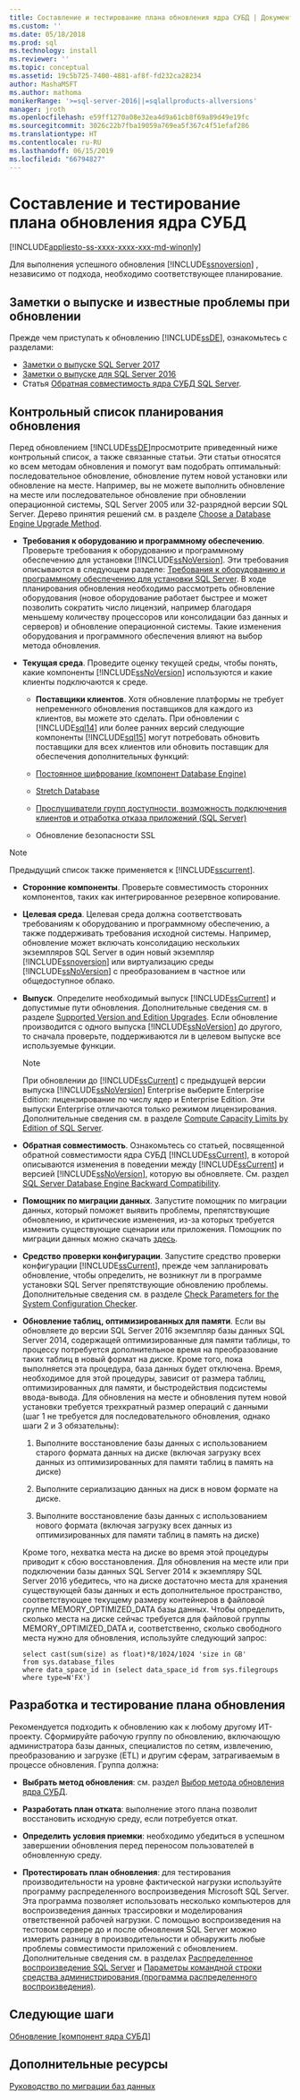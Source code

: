 ```yaml
---
title: Составление и тестирование плана обновления ядра СУБД | Документы Майкрософт
ms.custom: ''
ms.date: 05/18/2018
ms.prod: sql
ms.technology: install
ms.reviewer: ''
ms.topic: conceptual
ms.assetid: 19c5b725-7400-4881-af8f-fd232ca28234
author: MashaMSFT
ms.author: mathoma
monikerRange: '>=sql-server-2016||=sqlallproducts-allversions'
manager: jroth
ms.openlocfilehash: e59ff1270a08e32ea4d9a61cb8f69a89d49e19fc
ms.sourcegitcommit: 3026c22b7fba19059a769ea5f367c4f51efaf286
ms.translationtype: HT
ms.contentlocale: ru-RU
ms.lasthandoff: 06/15/2019
ms.locfileid: "66794827"
---
```

# <a name="plan-and-test-the-database-engine-upgrade-plan"></a>Составление и тестирование плана обновления ядра СУБД

[!INCLUDE[appliesto-ss-xxxx-xxxx-xxx-md-winonly](../../includes/appliesto-ss-xxxx-xxxx-xxx-md-winonly.md)]
  
 Для выполнения успешного обновления [!INCLUDE[ssnoversion](../../includes/ssnoversion-md.md)] , независимо от подхода, необходимо соответствующее планирование.  
  
## <a name="release-notes-and-known-upgrade-issues"></a>Заметки о выпуске и известные проблемы при обновлении  
 Прежде чем приступать к обновлению [!INCLUDE[ssDE](../../includes/ssde-md.md)], ознакомьтесь с разделами:

- [Заметки о выпуске SQL Server 2017](../../sql-server/sql-server-2017-release-notes.md) 
- [Заметки о выпуске для SQL Server 2016](../../sql-server/sql-server-2016-release-notes.md) 
- Статья [Обратная совместимость ядра СУБД SQL Server](../../database-engine/sql-server-database-engine-backward-compatibility.md).  
  
## <a name="pre-upgrade-planning-checklist"></a>Контрольный список планирования обновления  
 Перед обновлением [!INCLUDE[ssDE](../../includes/ssde-md.md)]просмотрите приведенный ниже контрольный список, а также связанные статьи. Эти статьи относятся ко всем методам обновления и помогут вам подобрать оптимальный: последовательное обновление, обновление путем новой установки или обновление на месте. Например, вы не можете выполнить обновление на месте или последовательное обновление при обновлении операционной системы, SQL Server 2005 или 32-разрядной версии SQL Server. Дерево принятия решений см. в разделе [Choose a Database Engine Upgrade Method](../../database-engine/install-windows/choose-a-database-engine-upgrade-method.md).  
  
-   **Требования к оборудованию и программному обеспечению**. Проверьте требования к оборудованию и программному обеспечению для установки [!INCLUDE[ssNoVersion](../../includes/ssnoversion-md.md)]. Эти требования описываются в следующем разделе: [Требования к оборудованию и программному обеспечению для установки SQL Server](../../sql-server/install/hardware-and-software-requirements-for-installing-sql-server.md). В ходе планирования обновления необходимо рассмотреть обновление оборудования (новое оборудование работает быстрее и может позволить сократить число лицензий, например благодаря меньшему количеству процессоров или консолидации баз данных и серверов) и обновление операционной системы. Такие изменения оборудования и программного обеспечения влияют на выбор метода обновления.  
  
-   **Текущая среда**. Проведите оценку текущей среды, чтобы понять, какие компоненты [!INCLUDE[ssNoVersion](../../includes/ssnoversion-md.md)] используются и какие клиенты подключаются к среде.  
  
    -   **Поставщики клиентов**. Хотя обновление платформы не требует непременного обновления поставщиков для каждого из клиентов, вы можете это сделать. При обновлении с [!INCLUDE[sql14](../../includes/sssql14-md.md)] или более ранних версий следующие компоненты [!INCLUDE[sql15](../../includes/sssql15-md.md)] могут потребовать обновить поставщики для всех клиентов или обновить поставщик для обеспечения дополнительных функций:  
  
       -   [Постоянное шифрование (компонент Database Engine)](../../relational-databases/security/encryption/always-encrypted-database-engine.md)  
  
       -   [Stretch Database](../../sql-server/stretch-database/stretch-database.md)  
  
       -   [Прослушиватели групп доступности, возможность подключения клиентов и отработка отказа приложений (SQL Server)](../../database-engine/availability-groups/windows/listeners-client-connectivity-application-failover.md)  
  
       -   Обновление безопасности SSL  

   >[!NOTE]
   >Предыдущий список также применяется к [!INCLUDE[sscurrent](../../includes/sscurrent-md.md)].
  
-   **Сторонние компоненты**. Проверьте совместимость сторонних компонентов, таких как интегрированное резервное копирование.  
  
-   **Целевая среда**. Целевая среда должна соответствовать требованиям к оборудованию и программному обеспечению, а также поддерживать требования исходной системы. Например, обновление может включать консолидацию нескольких экземпляров SQL Server в один новый экземпляр [!INCLUDE[ssnoversion](../../includes/ssnoversion-md.md)] или виртуализацию среды [!INCLUDE[ssNoVersion](../../includes/ssnoversion-md.md)] с преобразованием в частное или общедоступное облако.  
  
-   **Выпуск**. Определите необходимый выпуск [!INCLUDE[ssCurrent](../../includes/ssnoversion-md.md)] и допустимые пути обновления. Дополнительные сведения см. в разделе [Supported Version and Edition Upgrades](../../database-engine/install-windows/supported-version-and-edition-upgrades.md). Если обновление производится с одного выпуска [!INCLUDE[ssNoVersion](../../includes/ssnoversion-md.md)] до другого, то сначала проверьте, поддерживаются ли в целевом выпуске все используемые функции.  
  
    > [!NOTE]  
    >  При обновлении до [!INCLUDE[ssCurrent](../../includes/ssnoversion-md.md)] с предыдущей версии выпуска [!INCLUDE[ssNoVersion](../../includes/ssnoversion-md.md)] Enterprise выберите Enterprise Edition: лицензирование по числу ядер и Enterprise Edition. Эти выпуски Enterprise отличаются только режимом лицензирования. Дополнительные сведения см. в разделе [Compute Capacity Limits by Edition of SQL Server](../../sql-server/compute-capacity-limits-by-edition-of-sql-server.md).  
  
-   **Обратная совместимость**. Ознакомьтесь со статьей, посвященной обратной совместимости ядра СУБД [!INCLUDE[ssCurrent](../../includes/ssnoversion-md.md)], в которой описываются изменения в поведении между [!INCLUDE[ssCurrent](../../includes/ssnoversion-md.md)] и версией [!INCLUDE[ssNoVersion](../../includes/ssnoversion-md.md)], которую вы обновляете. См. раздел [SQL Server Database Engine Backward Compatibility](../../database-engine/sql-server-database-engine-backward-compatibility.md).  
  
-   **Помощник по миграции данных**. Запустите помощник по миграции данных, который поможет выявить проблемы, препятствующие обновлению, и критические изменения, из-за которых требуется изменить существующие сценарии или приложения.
    Помощник по миграции данных можно скачать [здесь](https://aka.ms/get-dma).  
  
-   **Средство проверки конфигурации**. Запустите средство проверки конфигурации [!INCLUDE[ssCurrent](../../includes/ssnoversion-md.md)], прежде чем запланировать обновление, чтобы определить, не возникнут ли в программе установки SQL Server препятствующие обновлению проблемы. Дополнительные сведения см. в разделе [Check Parameters for the System Configuration Checker](../../database-engine/install-windows/check-parameters-for-the-system-configuration-checker.md).  
  
-   **Обновление таблиц, оптимизированных для памяти**. Если вы обновляете до версии SQL Server 2016 экземпляр базы данных SQL Server 2014, содержащей оптимизированные для памяти таблицы, то процессу потребуется дополнительное время на преобразование таких таблиц в новый формат на диске. Кроме того, пока выполняется эта процедура, база данных будет отключена.   Время, необходимое для этой процедуры, зависит от размера таблиц, оптимизированных для памяти, и быстродействия подсистемы ввода-вывода. Для обновления на месте и обновления путем новой установки требуется трехкратный размер операций с данными (шаг 1 не требуется для последовательного обновления, однако шаги 2 и 3 обязательны):  
  
    1.  Выполните восстановление базы данных с использованием старого формата данных на диске (включая загрузку всех данных из оптимизированных для памяти таблиц в память на диске)  
  
    2.  Выполните сериализацию данных на диск в новом формате на диске.  
  
    3.  Выполните восстановление базы данных с использованием нового формата (включая загрузку всех данных из оптимизированных для памяти таблиц в память на диске)  
  
     Кроме того, нехватка места на диске во время этой процедуры приводит к сбою восстановления. Для обновления на месте или при подключении базы данных SQL Server 2014 к экземпляру SQL Server 2016 убедитесь, что на диске достаточно места для хранения существующей базы данных и есть дополнительное пространство, соответствующее текущему размеру контейнеров в файловой группе MEMORY_OPTIMIZED_DATA базы данных. Чтобы определить, сколько места на диске сейчас требуется для файловой группы MEMORY_OPTIMIZED_DATA и, соответственно, сколько свободного места нужно для обновления, используйте следующий запрос:  
  
    ```  
    select cast(sum(size) as float)*8/1024/1024 'size in GB'   
    from sys.database_files  
    where data_space_id in (select data_space_id from sys.filegroups where type=N'FX')  
    ```  
  
## <a name="develop-and-test-the-upgrade-plan"></a>Разработка и тестирование плана обновления  
 Рекомендуется подходить к обновлению как к любому другому ИТ-проекту. Сформируйте рабочую группу по обновлению, включающую администратора базы данных, специалистов по сетям, извлечению, преобразованию и загрузке (ETL) и другим сферам, затрагиваемым в процессе обновления. Группа должна:  
  
-   **Выбрать метод обновления**: см. раздел [Выбор метода обновления ядра СУБД](../../database-engine/install-windows/choose-a-database-engine-upgrade-method.md).  
  
-   **Разработать план отката**: выполнение этого плана позволит восстановить исходную среду, если потребуется откат.  
  
-   **Определить условия приемки**: необходимо убедиться в успешном завершении обновления перед переносом пользователей в обновленную среду.  
  
-   **Протестировать план обновления**: для тестирования производительности на уровне фактической нагрузки используйте программу распределенного воспроизведения Microsoft SQL Server. Эта программа позволяет использовать несколько компьютеров для воспроизведения данных трассировки и моделирования ответственной рабочей нагрузки. С помощью воспроизведения на тестовом сервере до и после обновления SQL Server можно измерить разницу в производительности и обнаружить любые проблемы совместимости приложений с обновлением. Дополнительные сведения см. в разделах [Распределенное воспроизведение SQL Server](../../tools/distributed-replay/sql-server-distributed-replay.md) и [Параметры командной строки средства администрирования (программа распределенного воспроизведения)](../../tools/distributed-replay/administration-tool-command-line-options-distributed-replay-utility.md).  
  
## <a name="next-steps"></a>Следующие шаги  
[Обновление [компонент ядра СУБД]](../../database-engine/install-windows/upgrade-database-engine.md) 
  
## <a name="additional-resources"></a>Дополнительные ресурсы 
[Руководство по миграции баз данных](https://aka.ms/datamigration)  
